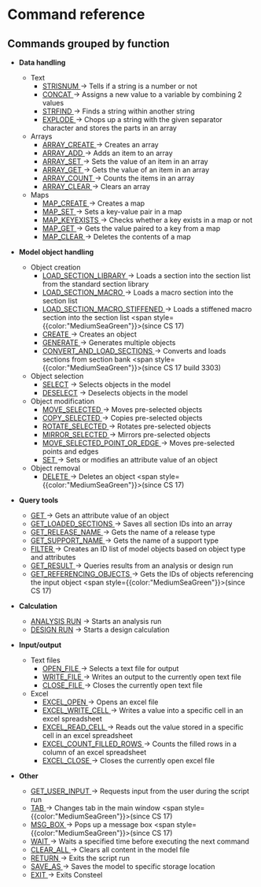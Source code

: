 # Command reference

## Commands grouped by function

- **Data handling**
  - Text
    - [STRISNUM ](/docs/descript/command-reference/strisnum/)→ Tells if a string is a number or not
    - [CONCAT ](/docs/descript/command-reference/concat/)→ Assigns a new value to a variable by combining 2 values
    - [STRFIND ](/docs/descript/command-reference/strfind/)→ Finds a string within another string
    - [EXPLODE ](/docs/descript/command-reference/explode/)→ Chops up a string with the given separator character and stores the parts in an array
  - Arrays
    - [ARRAY_CREATE ](/docs/descript/command-reference/array_create/)→ Creates an array
    - [ARRAY_ADD ](/docs/descript/command-reference/array_add/)→ Adds an item to an array
    - [ARRAY_SET ](/docs/descript/command-reference/array_set/)→ Sets the value of an item in an array
    - [ARRAY_GET ](/docs/descript/command-reference/array_get/)→ Gets the value of an item in an array
    - [ARRAY_COUNT ](/docs/descript/command-reference/array_count/)→ Counts the items in an array
    - [ARRAY_CLEAR ](/docs/descript/command-reference/array_clear/)→ Clears an array
  - Maps
    - [MAP_CREATE ](/docs/descript/command-reference/map_create/)→ Creates a map
    - [MAP_SET ](/docs/descript/command-reference/map_set/)→ Sets a key-value pair in a map
    - [MAP_KEYEXISTS ](/docs/descript/command-reference/map_keyexists/)→ Checks whether a key exists in a map or not
    - [MAP_GET ](/docs/descript/command-reference/map_get/)→ Gets the value paired to a key from a map
    - [MAP_CLEAR ](/docs/descript/command-reference/map_clear/)→ Deletes the contents of a map

- **Model object handling**
  - Object creation
    - [LOAD_SECTION_LIBRARY ](/docs/descript/command-reference/load_section_library/)→ Loads a section into the section list from the standard section library
    - [LOAD_SECTION_MACRO ](/docs/descript/command-reference/load_section_macro/)→ Loads a macro section into the section list
    - [LOAD_SECTION_MACRO_STIFFENED ](https://www.consteelsoftware.com/manual/descript-cspi/load_section_macro_stiffened/)→ Loads a stiffened macro section into the section list <span style={{color:"MediumSeaGreen"}}>(since CS 17)</span>
    - [CREATE ](/docs/descript/command-reference/create/)→ Creates an object
    - [GENERATE ](/docs/descript/command-reference/generate/)→ Generates multiple objects
    - [CONVERT_AND_LOAD_SECTIONS ](https://www.consteelsoftware.com/manual/descript-cspi/convert_and_load_sections/)→ Converts and loads sections from section bank <span style={{color:"MediumSeaGreen"}}>(since CS 17 build 3303)</span>
  - Object selection
    - [SELECT](/docs/descript/command-reference/select/) → Selects objects in the model
    - [DESELECT](/docs/descript/command-reference/deselect/) → Deselects objects in the model
  - Object modification
    - [MOVE_SELECTED ](/docs/descript/command-reference/move_selected/)→ Moves pre-selected objects
    - [COPY_SELECTED ](/docs/descript/command-reference/copy_selected/)→ Copies pre-selected objects
    - [ROTATE_SELECTED ](/docs/descript/command-reference/rotate_selected/)→ Rotates pre-selected objects
    - [MIRROR_SELECTED ](/docs/descript/command-reference/mirror_selected/)→ Mirrors pre-selected objects
    - [MOVE_SELECTED_POINT_OR_EDGE ](/docs/descript/command-reference/move_selected_point_or_edge/)→ Moves pre-selected points and edges
    - [SET ](/docs/descript/command-reference/set/)→ Sets or modifies an attribute value of an object
  - Object removal
    - [DELETE ](https://www.consteelsoftware.com/manual/descript-cspi/delete/)→ Deletes an object <span style={{color:"MediumSeaGreen"}}>(since CS 17)</span>
- **Query tools**
    - [GET ](/docs/descript/command-reference/get/)→ Gets an attribute value of an object
    - [GET_LOADED_SECTIONS ](/docs/descript/command-reference/get_loaded_sections/)→ Saves all section IDs into an array
    - [GET_RELEASE_NAME ](/docs/descript/command-reference/get_release_name/)→ Gets the name of a release type
    - [GET_SUPPORT_NAME ](/docs/descript/command-reference/get_support_name/)→ Gets the name of a support type
    - [FILTER ](/docs/descript/command-reference/filter/)→ Creates an ID list of model objects based on object type and attributes
    - [GET_RESULT ](/docs/descript/command-reference/get_result/)→ Queries results from an analysis or design run
    - [GET_REFERENCING_OBJECTS ](https://www.consteelsoftware.com/manual/descript-cspi/get_referencing_objects/)→ Gets the IDs of objects referencing the input object <span style={{color:"MediumSeaGreen"}}>(since CS 17)</span>
- **Calculation**
  - [ANALYSIS RUN](/docs/descript/command-reference/analysis-run/) → Starts an analysis run
  - [DESIGN RUN](/docs/descript/command-reference/design-run/) → Starts a design calculation
- **Input/output**
  - Text files
    - [OPEN_FILE ](/docs/descript/command-reference/open_file/)→ Selects a text file for output
    - [WRITE_FILE ](/docs/descript/command-reference/write_file/)→ Writes an output to the currently open text file
    - [CLOSE_FILE ](/docs/descript/command-reference/close_file/)→ Closes the currently open text file
  - Excel
    - [EXCEL_OPEN ](/docs/descript/command-reference/excel_open/)→ Opens an excel file
    - [EXCEL_WRITE_CELL ](/docs/descript/command-reference/excel_write_cell/)→ Writes a value into a specific cell in an excel spreadsheet
    - [EXCEL_READ_CELL ](/docs/descript/command-reference/excel_read_cell/)→ Reads out the value stored in a specific cell in an excel spreadsheet
    - [EXCEL_COUNT_FILLED_ROWS ](/docs/descript/command-reference/excel_count_filled_rows/)→ Counts the filled rows in a column of an excel spreadsheet
    - [EXCEL_CLOSE ](/docs/descript/command-reference/excel_close/)→ Closes the currently open excel file
- **Other**
  - [GET_USER_INPUT ](/docs/descript/command-reference/get_user_input/)→ Requests input from the user during the script run
  - [TAB ](https://www.consteelsoftware.com/manual/descript-cspi/tab/)→ Changes tab in the main window <span style={{color:"MediumSeaGreen"}}>(since CS 17)</span>
  - [MSG_BOX ](https://www.consteelsoftware.com/manual/descript-cspi/msg_box/)→ Pops up a message box <span style={{color:"MediumSeaGreen"}}>(since CS 17)</span>
  - [WAIT ](/docs/descript/command-reference/wait/)→ Waits a specified time before executing the next command
  - [CLEAR_ALL ](/docs/descript/command-reference/clear_all/)→ Clears all content in the model file
  - [RETURN ](/docs/descript/command-reference/return/)→ Exits the script run
  - [SAVE_AS ](/docs/descript/command-reference/save_as/)→ Saves the model to specific storage location
  - [EXIT ](/docs/descript/command-reference/exit/)→ Exits Consteel